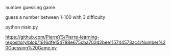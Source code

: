 number guessing game

guess a number between 1-100 with 3 difficulty

python main.py

[https://github.com/PierreYS/Pierre-learning-repository/blob/1616dfe154788e675cba702d2bee115744573ac4/Number%20Guessing%20Game.py
](https://roadmap.sh/projects/number-guessing-game)
